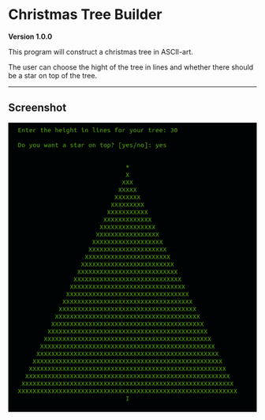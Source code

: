 # Christmas Tree Builder

**Version 1.0.0**

This program will construct a christmas tree in ASCII-art.

The user can choose the hight of the tree in lines and whether there should be a star on top of the tree.

---

## Screenshot

![Christmas Tree Builder Screenshot](screenshot.png)
